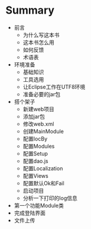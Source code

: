# Summary

* 前言
   * 为什么写这本书
   * 这本书怎么用
   * 如何反馈
   * 术语表
* 环境准备
   * 基础知识
   * 工具选用
   * 让Eclipse工作在UTF8环境
   * 准备必要的jar包
* 搭个架子
   * 新建web项目
   * 添加jar包
   * 修改web.xml
   * 创建MainModule
   * 配置IocBy
   * 配置Modules
   * 配置Setup
   * 配置dao.js
   * 配置Localization
   * 配置Views
   * 配置默认Ok和Fail
   * 启动项目
   * 分析一下打印的log信息
* 第一个功能Module类
* 完成登陆界面
* 文件上传

